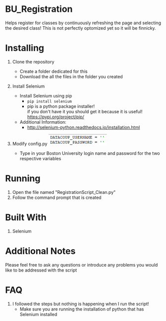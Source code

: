 # BU_Registration
Helps register for classes by continuously refreshing the page and selecting the desired class!
This is not perfectly optomized yet so it will be finnicky.

# Installing

1. Clone the repository
   * Create a folder dedicated for this
   * Download the all the files in the folder you created
2. Install Selenium
   * Install Selenium using pip
     * ``` pip install selenium ```
     * pip is a python package installer! <br />
     if you don't have it you should get it because it is useful!
     https://pypi.org/project/pip/  
   * Additional Information:
     * http://selenium-python.readthedocs.io/installation.html
    
3. Modify config.py
![config.py](https://github.com/omeedth/BU_Registration/blob/master/config_py.png)
    * Type in your Boston University login name and password for the two respective variables

# Running
1. Open the file named "RegistrationScript_Clean.py"
2. Follow the command prompt that is created

# Built With
1. Selenium

# Additional Notes
Please feel free to ask any questions or introduce any problems you would like to be addressed with the script

# FAQ

1. I followed the steps but nothing is happening when I run the script!
    * Make sure you are running the installation of python that has Selenium installed 
